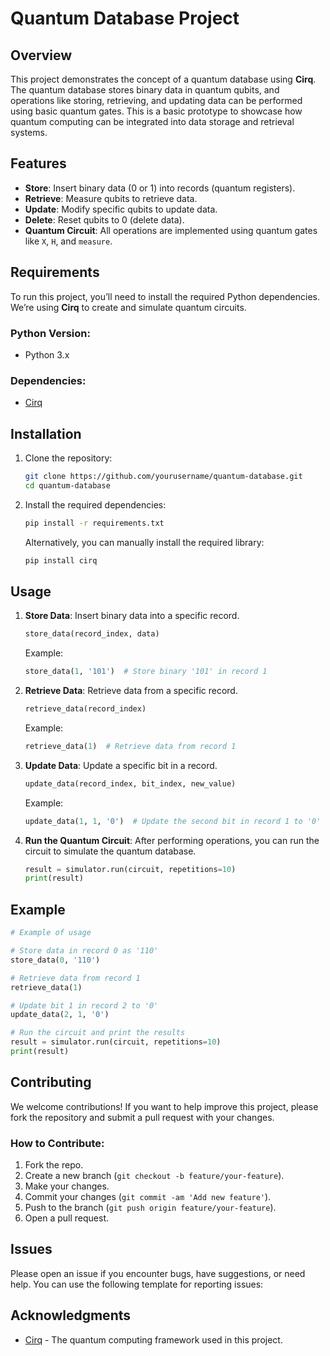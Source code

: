 # Quantum Database Project

## Overview
This project demonstrates the concept of a quantum database using **Cirq**. The quantum database stores binary data in quantum qubits, and operations like storing, retrieving, and updating data can be performed using basic quantum gates. This is a basic prototype to showcase how quantum computing can be integrated into data storage and retrieval systems.

## Features
- **Store**: Insert binary data (0 or 1) into records (quantum registers).
- **Retrieve**: Measure qubits to retrieve data.
- **Update**: Modify specific qubits to update data.
- **Delete**: Reset qubits to 0 (delete data).
- **Quantum Circuit**: All operations are implemented using quantum gates like `X`, `H`, and `measure`.

## Requirements
To run this project, you’ll need to install the required Python dependencies. We’re using **Cirq** to create and simulate quantum circuits.

### Python Version:
- Python 3.x

### Dependencies:
- [Cirq](https://quantumai.google/cirq)

## Installation

1. Clone the repository:

   ```bash
   git clone https://github.com/yourusername/quantum-database.git
   cd quantum-database
   ```

2. Install the required dependencies:

   ```bash
   pip install -r requirements.txt
   ```

   Alternatively, you can manually install the required library:

   ```bash
   pip install cirq
   ```

## Usage

1. **Store Data**: Insert binary data into a specific record.

   ```python
   store_data(record_index, data)
   ```

   Example:
   ```python
   store_data(1, '101')  # Store binary '101' in record 1
   ```

2. **Retrieve Data**: Retrieve data from a specific record.

   ```python
   retrieve_data(record_index)
   ```

   Example:
   ```python
   retrieve_data(1)  # Retrieve data from record 1
   ```

3. **Update Data**: Update a specific bit in a record.

   ```python
   update_data(record_index, bit_index, new_value)
   ```

   Example:
   ```python
   update_data(1, 1, '0')  # Update the second bit in record 1 to '0'
   ```

4. **Run the Quantum Circuit**: After performing operations, you can run the circuit to simulate the quantum database.

   ```python
   result = simulator.run(circuit, repetitions=10)
   print(result)
   ```

## Example

```python
# Example of usage

# Store data in record 0 as '110'
store_data(0, '110')

# Retrieve data from record 1
retrieve_data(1)

# Update bit 1 in record 2 to '0'
update_data(2, 1, '0')

# Run the circuit and print the results
result = simulator.run(circuit, repetitions=10)
print(result)
```

## Contributing

We welcome contributions! If you want to help improve this project, please fork the repository and submit a pull request with your changes.

### How to Contribute:
1. Fork the repo.
2. Create a new branch (`git checkout -b feature/your-feature`).
3. Make your changes.
4. Commit your changes (`git commit -am 'Add new feature'`).
5. Push to the branch (`git push origin feature/your-feature`).
6. Open a pull request.

## Issues

Please open an issue if you encounter bugs, have suggestions, or need help. You can use the following template for reporting issues:



## Acknowledgments

- [Cirq](https://quantumai.google/cirq) - The quantum computing framework used in this project.



